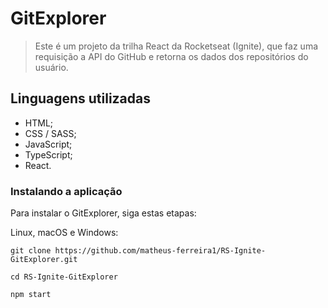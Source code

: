 # GitExplorer

> Este é um projeto da trilha React da Rocketseat (Ignite), que faz uma requisição a API do GitHub e retorna os dados dos repositórios do usuário.

## Linguagens utilizadas
- HTML;
- CSS / SASS;
- JavaScript;
- TypeScript;
- React.

### Instalando a aplicação
Para instalar o GitExplorer, siga estas etapas:

Linux, macOS e Windows:

```
git clone https://github.com/matheus-ferreira1/RS-Ignite-GitExplorer.git

cd RS-Ignite-GitExplorer

npm start
```
